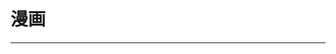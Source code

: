 
  # 漫画
  ---

  <Common-LinkList :linkList='{"name":"漫画","item":[{"link":"http://www.dm5.com/","icon":"http://www.dm5.com/favicon.ico","text":"动漫屋dm5"},{"link":"https://www.manhuagui.com","icon":"https://www.manhuagui.com/favicon.ico","text":"漫画柜"},{"link":"https://manhua.dmzj.com","icon":"https://manhua.dmzj.com/favicon.ico","text":"动漫之家"},{"link":"https://one-piece.cn/","icon":"https://one-piece.cn/favicon.ico","text":"海贼小站"},{"link":"http://www.somanhua.com","icon":"http://www.somanhua.com/favicon.ico","text":"搜漫画"},{"link":"http://tel.1kkk.com","icon":"http://tel.1kkk.com/favicon.ico","text":"极速漫画"},{"link":"https://comic.kukudm.com/","icon":"/logo.png","text":"KuKu动漫"},{"link":"http://8comic.se/","icon":"/logo.png","text":"YYLS漫画"},{"link":"http://www.ishuhui.com/cartoon","icon":"http://www.ishuhui.com/favicon.ico","text":"鼠绘漫画网"},{"link":"http://www.manben.com","icon":"/logo.png","text":"漫本"},{"link":"https://manhua.sfacg.com","icon":"https://manhua.sfacg.com/favicon.ico","text":"SF漫画"},{"link":"http://www.moxidongman.com","icon":"http://www.moxidongman.com/favicon.ico","text":"MOXI动漫"},{"link":"https://www.hao123.com/manhua","icon":"https://www.hao123.com/favicon.ico","text":"hao123漫画"},{"link":"http://www.u17.com","icon":"http://www.u17.com/favicon.ico","text":"有妖气"},{"link":"https://ac.qq.com","icon":"https://ac.qq.com/favicon.ico","text":"腾讯动漫"},{"link":"http://www.buka.cn","icon":"http://img.ilxdh.com/navig/2019-12-23/1577093679_4669.ico?auth_key=1589426512-352dd9228d030406db3f8a7f4163d88b53649c5d-0-ed9a32dd6384e2a5c934bf2ac912d245","text":"布卡漫画"},{"link":"https://www.kuaikanmanhua.com","icon":"https://www.kuaikanmanhua.com/favicon.ico","text":"快看漫画"},{"link":"https://www.manmanapp.com","icon":"https://www.manmanapp.com/favicon.ico","text":"漫漫漫画"},{"link":"https://www.zymk.cn","icon":"https://www.zymk.cn/favicon.ico","text":"知音漫客"},{"link":"http://baozoumanhua.com","icon":"http://baozoumanhua.com/favicon.ico","text":"暴走漫画"},{"link":"http://manhua.weibo.com","icon":"http://manhua.weibo.com/favicon.ico","text":"微博动漫"},{"link":"https://volmoe.com","icon":"https://volmoe.com/favicon.ico","text":"Kindle漫画"}]}'/>
  